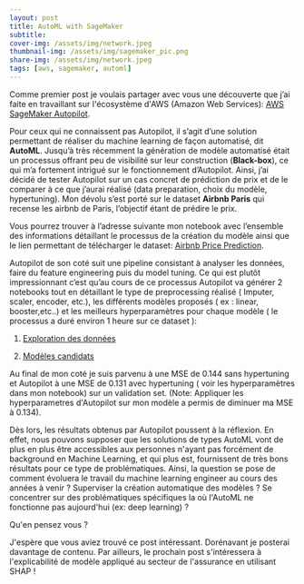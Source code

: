 ```yaml
---
layout: post
title: AutoML with SageMaker
subtitle: 
cover-img: /assets/img/network.jpeg
thumbnail-img: /assets/img/sagemaker_pic.png
share-img: /assets/img/network.jpeg
tags: [aws, sagemaker, automl]
---
```


Comme premier post je voulais partager avec vous une découverte que j’ai faite en travaillant sur l'écosystème d'AWS (Amazon Web Services): [AWS SageMaker Autopilot](https://aws.amazon.com/fr/sagemaker/autopilot/).

Pour ceux qui ne connaissent pas Autopilot, il s’agit d’une solution permettant de réaliser du machine learning de façon automatisé, dit **AutoML**. Jusqu’à très récemment la génération de modèle automatisé était un processus offrant peu de visibilité sur leur construction (**Black-box**), ce qui m’a fortement intrigué sur le fonctionnement d’Autopilot. Ainsi, j’ai décidé de tester Autopilot sur un cas concret de prédiction de prix et de le comparer à ce que j’aurai réalisé (data preparation, choix du modèle, hypertuning). Mon dévolu s’est porté sur le dataset **Airbnb Paris** qui recense les airbnb de Paris, l’objectif étant de prédire le prix.

Vous pourrez trouver à l’adresse suivante mon notebook avec l’ensemble des informations détaillant le processus de la création du modèle ainsi que le lien permettant de télécharger le dataset: [Airbnb Price Prediction](https://natsunami.github.io/website/Portfolio/Airbnb/Airbnb-paris-Price-Prediction.html).

Autopilot de son coté suit une pipeline consistant à analyser les données, faire du feature engineering puis du model tuning. Ce qui est plutôt impressionnant c’est qu’au cours de ce processus Autopilot va générer 2 notebooks tout en détaillant le type de preprocessing réalisé ( Imputer, scaler, encoder, etc.), les différents modèles proposés ( ex : linear, booster,etc..) et les meilleurs hyperparamètres pour chaque modèle ( le processus a duré environ 1 heure sur ce dataset ):

1. [Exploration des données](https://natsunami.github.io/website/Portfolio/Airbnb/sagemaker_autopilot_data_exploration_notebook.html)

2. [Modèles candidats](https://natsunami.github.io/website/Portfolio/Airbnb/sagemaker_autopilot_candidate_notebook.html)

Au final de mon coté je suis parvenu à une MSE de 0.144 sans hypertuning et Autopilot à une MSE de 0.131 avec hypertuning ( voir les hyperparamètres dans mon notebook) sur un validation set. (Note: Appliquer les hyperparametres d'Autopilot sur mon modèle a permis de diminuer ma MSE à 0.134).

Dès lors, les résultats obtenus par Autopilot poussent à la réflexion. En effet, nous pouvons supposer que les solutions de types AutoML vont de plus en plus être accessibles aux personnes n'ayant pas forcément de background en Machine Learning, et qui plus est, fournissent de très bons résultats pour ce type de problématiques. Ainsi, la question se pose de comment évoluera le travail du machine learning engineer au cours des années à venir ? Superviser la création automatique des modèles ? Se concentrer sur des problématiques spécifiques la où l'AutoML ne fonctionne pas aujourd'hui (ex: deep learning) ?

Qu'en pensez vous ?

J'espère que vous aviez trouvé ce post intéressant. Dorénavant je posterai davantage de contenu. Par ailleurs, le prochain post s'intéressera à l'explicabilité de modèle appliqué au secteur de l'assurance en utilisant SHAP !
